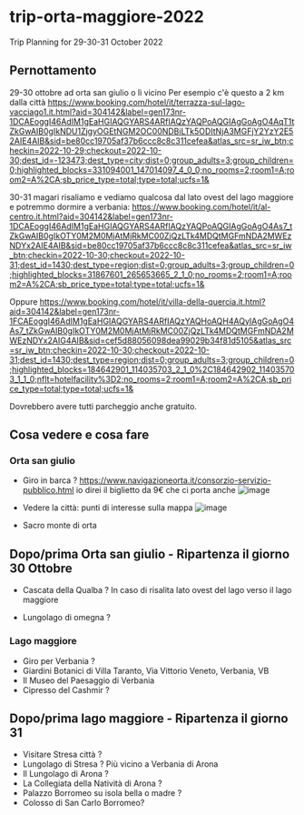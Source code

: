 # trip-orta-maggiore-2022
Trip Planning for 29-30-31 October 2022

## Pernottamento 
29-30 ottobre ad orta san giulio o lì vicino
Per esempio c'è questo a 2 km dalla città 
https://www.booking.com/hotel/it/terrazza-sul-lago-vacciago1.it.html?aid=304142&label=gen173nr-1DCAEoggI46AdIM1gEaHGIAQGYARS4ARfIAQzYAQPoAQGIAgGoAgO4AqT1tZkGwAIB0gIkNDU1ZjgyOGEtNGM2OC00NDBiLTk5ODItNjA3MGFjY2YzY2E52AIE4AIB&sid=be80cc19705af37b6ccc8c8c311cefea&atlas_src=sr_iw_btn;checkin=2022-10-29;checkout=2022-10-30;dest_id=-123473;dest_type=city;dist=0;group_adults=3;group_children=0;highlighted_blocks=331094001_147014097_4_0_0;no_rooms=2;room1=A;room2=A%2CA;sb_price_type=total;type=total;ucfs=1&

30-31 magari risaliamo e vediamo qualcosa dal lato ovest del lago maggiore e potremmo dormire a verbania:
https://www.booking.com/hotel/it/al-centro.it.html?aid=304142&label=gen173nr-1DCAEoggI46AdIM1gEaHGIAQGYARS4ARfIAQzYAQPoAQGIAgGoAgO4As7_tZkGwAIB0gIkOTY0M2M0MjAtMjRkMC00ZjQzLTk4MDQtMGFmNDA2MWEzNDYx2AIE4AIB&sid=be80cc19705af37b6ccc8c8c311cefea&atlas_src=sr_iw_btn;checkin=2022-10-30;checkout=2022-10-31;dest_id=1430;dest_type=region;dist=0;group_adults=3;group_children=0;highlighted_blocks=31867601_265653665_2_1_0;no_rooms=2;room1=A;room2=A%2CA;sb_price_type=total;type=total;ucfs=1&

Oppure
https://www.booking.com/hotel/it/villa-della-quercia.it.html?aid=304142&label=gen173nr-1FCAEoggI46AdIM1gEaHGIAQGYARS4ARfIAQzYAQHoAQH4AQyIAgGoAgO4As7_tZkGwAIB0gIkOTY0M2M0MjAtMjRkMC00ZjQzLTk4MDQtMGFmNDA2MWEzNDYx2AIG4AIB&sid=cef5d88056098dea99029b34f81d5105&atlas_src=sr_iw_btn;checkin=2022-10-30;checkout=2022-10-31;dest_id=1430;dest_type=region;dist=0;group_adults=3;group_children=0;highlighted_blocks=184642901_114035703_2_1_0%2C184642902_114035703_1_1_0;nflt=hotelfacility%3D2;no_rooms=2;room1=A;room2=A%2CA;sb_price_type=total;type=total;ucfs=1&

Dovrebbero avere tutti parcheggio anche gratuito.

## Cosa vedere e cosa fare

### Orta san giulio
- Giro in barca ? https://www.navigazioneorta.it/consorzio-servizio-pubblico.html  io direi il biglietto da 9€ che ci porta anche  ![image](https://user-images.githubusercontent.com/51110452/191938439-89cc2efe-59ba-4f86-af6f-c564daa1ef72.png)

- Vedere la città: punti di interesse sulla mappa
![image](https://user-images.githubusercontent.com/51110452/191938636-20bb1a36-8598-45cf-b58f-0d4ec65eed3e.png)

- Sacro monte di orta

## Dopo/prima Orta san giulio - Ripartenza il giorno 30 Ottobre

- Cascata della Qualba ? In caso di risalita lato ovest del lago verso il lago maggiore

- Lungolago di omegna ?

### Lago maggiore

- Giro per Verbania ?
- Giardini Botanici di Villa Taranto, Via Vittorio Veneto, Verbania, VB
- Il Museo del Paesaggio di Verbania
- Cipresso del Cashmir ?

## Dopo/prima lago maggiore - Ripartenza il giorno 31 

- Visitare Stresa città ?
- Lungolago di Stresa ? Più vicino a Verbania di Arona
- Il Lungolago di Arona ?
- La Collegiata della Natività di Arona ?
- Palazzo Borromeo su isola bella o madre ?
- Colosso di San Carlo Borromeo?

